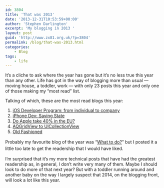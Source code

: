 ```yaml
---
id: 3804
title: 'That was 2013'
date: '2013-12-31T10:53:59+00:00'
author: 'Stephen Darlington'
excerpt: 'My blogging in 2013 '
layout: post
guid: 'http://www.zx81.org.uk/?p=3804'
permalink: /blog/that-was-2013.html
categories:
    - Blog
tags:
    - life
---
```


It’s a cliche to ask where the year has gone but it’s no less true this year than any other. Life has got in the way of blogging more than usual — moving house, a toddler, work — with only 23 posts this year and only one of those making my “most read” list.

Talking of which, these are the most read blogs this year:

1. [iOS Developer Program: from individual to company](http://www.zx81.org.uk/computing/opinion/ios-developer-program-from-individual-to-company.html "iOS Developer Program: from individual to company")
2. [iPhone Dev: Saving State](http://www.zx81.org.uk/computing/software/iphone-dev-saving-state.html "iPhone Dev: Saving State")
3. [Do Apple take 40% in the EU?](http://www.zx81.org.uk/computing/opinion/do-apple-take-40-in-the-eu.html "Do Apple take 40% in the EU?")
4. [AQGridView to UICollectionView](http://www.zx81.org.uk/computing/opinion/aqgridview-to-uicollectionview.html "AQGridView to UICollectionView")
5. [Old Fashioned](http://www.zx81.org.uk/photography/photofriday/old-fashioned.html "Old Fashioned")

<span style="line-height: 1.5em;">Probably my favourite blog of the year was “</span>[What to do?](http://www.zx81.org.uk/computing/opinion/what-to-do.html "What to do?")<span style="line-height: 1.5em;">” but I posted it a little too late to get the readership that I would have liked.</span>

I’m surprised that it’s my more technical posts that have had the greatest readership as, in general, I don’t write very many of them. Maybe I should look to do more of that next year? But with a toddler running around and another baby on the way I largely suspect that 2014, on the blogging front, will look a lot like this year.